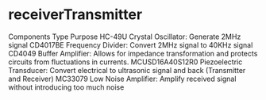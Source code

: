 # receiverTransmitter

Components Type Purpose
    HC-49U Crystal Oscillator: Generate 2MHz signal
    CD4017BE Frequency Divider:  Convert 2MHz signal to 40KHz signal
    CD4049 Buffer Amplifier:  Allows for impedance transformation and protects
        circuits from fluctuations in currents.
    MCUSD16A40S12R0 Piezoelectric Transducer: Convert electrical to ultrasonic signal and back
        (Transmitter and Receiver)
    MC33079 Low Noise Amplifier: Amplify received signal without introducing too much
        noise
        
       
